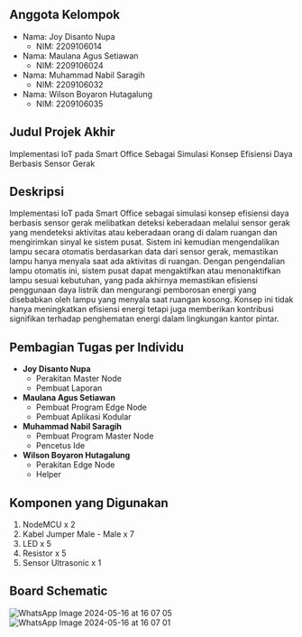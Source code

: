 ## Anggota Kelompok
- Nama: Joy Disanto Nupa
  - NIM: 2209106014
- Nama: Maulana Agus Setiawan
  - NIM: 2209106024
- Nama: Muhammad Nabil Saragih
  - NIM: 2209106032
- Nama: Wilson Boyaron Hutagalung
  - NIM: 2209106035

## Judul Projek Akhir
Implementasi IoT pada Smart Office Sebagai Simulasi Konsep Efisiensi Daya Berbasis Sensor Gerak

## Deskripsi
Implementasi IoT pada Smart Office sebagai simulasi konsep efisiensi daya berbasis sensor gerak melibatkan deteksi keberadaan melalui sensor gerak yang mendeteksi aktivitas atau keberadaan orang di dalam ruangan dan mengirimkan sinyal ke sistem pusat. Sistem ini kemudian mengendalikan lampu secara otomatis berdasarkan data dari sensor gerak, memastikan lampu hanya menyala saat ada aktivitas di ruangan. Dengan pengendalian lampu otomatis ini, sistem pusat dapat mengaktifkan atau menonaktifkan lampu sesuai kebutuhan, yang pada akhirnya memastikan efisiensi penggunaan daya listrik dan mengurangi pemborosan energi yang disebabkan oleh lampu yang menyala saat ruangan kosong. Konsep ini tidak hanya meningkatkan efisiensi energi tetapi juga memberikan kontribusi signifikan terhadap penghematan energi dalam lingkungan kantor pintar.

## Pembagian Tugas per Individu
- **Joy Disanto Nupa**
  - Perakitan Master Node
  - Pembuat Laporan
- **Maulana Agus Setiawan**
  - Pembuat Program Edge Node
  - Pembuat Aplikasi Kodular
- **Muhammad Nabil Saragih**
  - Pembuat Program Master Node
  - Pencetus Ide
- **Wilson Boyaron Hutagalung**
  - Perakitan Edge Node
  - Helper

## Komponen yang Digunakan
  1.	NodeMCU x 2
  2.	Kabel Jumper Male - Male x 7
  3.	LED x 5
  4.	Resistor x 5
  5.	Sensor Ultrasonic x 1

## Board Schematic
![WhatsApp Image 2024-05-16 at 16 07 05](https://github.com/joeydrivers/pa-praktikum-iot-unmul-C-kelompok1/assets/113220671/11649d5b-b95f-4f08-927f-ec86671d9c1d)
![WhatsApp Image 2024-05-16 at 16 07 01](https://github.com/joeydrivers/pa-praktikum-iot-unmul-C-kelompok1/assets/113220671/8c00638f-d741-419b-9065-f25a6ab7346d)



